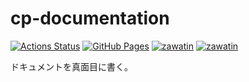 # cp-documentation
[![Actions Status](https://github.com/zawa-tin/cp-documentation/workflows/verify/badge.svg)](https://github.com/zawa-tin/cp-documentation/actions)
[![GitHub Pages](https://img.shields.io/static/v1?label=GitHub+Pages&message=+&color=brightgreen&logo=github)](https://zawa-tin.github.io/cp-documentation/)
[![zawatin](https://img.shields.io/endpoint?url=https%3A%2F%2Fatcoder-badges.now.sh%2Fapi%2Fatcoder%2Fjson%2Fzawatin)](https://atcoder.jp/users/zawatin)
[![zawatin](https://img.shields.io/endpoint?url=https%3A%2F%2Fatcoder-badges.now.sh%2Fapi%2Fcodeforces%2Fjson%2Fzawatin)](https://codeforces.com/profile/zawatin)

ドキュメントを真面目に書く。

